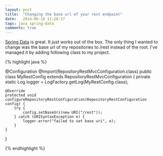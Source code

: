 ```yaml
---
layout: post
title:  "Changing the base url of your rest endpoint"
date:   2014-06-18 11:28:17
tags: java spring-data 
comments: true
---
```


[Spring Data][spring-data] is great. It just works out of the box. The only thing I wanted to change was the base url of my repositories to /rest instead of the root. I've managed it by adding following class to my project.

{% highlight java %}

@Configuration
@Import(RepositoryRestMvcConfiguration.class)
public class MyRestConfig extends RepositoryRestMvcConfiguration {
    private static Log logger = LogFactory.getLog(MyRestConfig.class);

    @Override 
    protected void configureRepositoryRestConfiguration(RepositoryRestConfiguration config) {
        try {
            config.setBaseUri(new URI("/rest"));
        } catch (URISyntaxException e) {
            logger.error("failed to set base uri", e);
        }
    }
}

{% endhighlight %}

[spring-data]: http://projects.spring.io/spring-data
